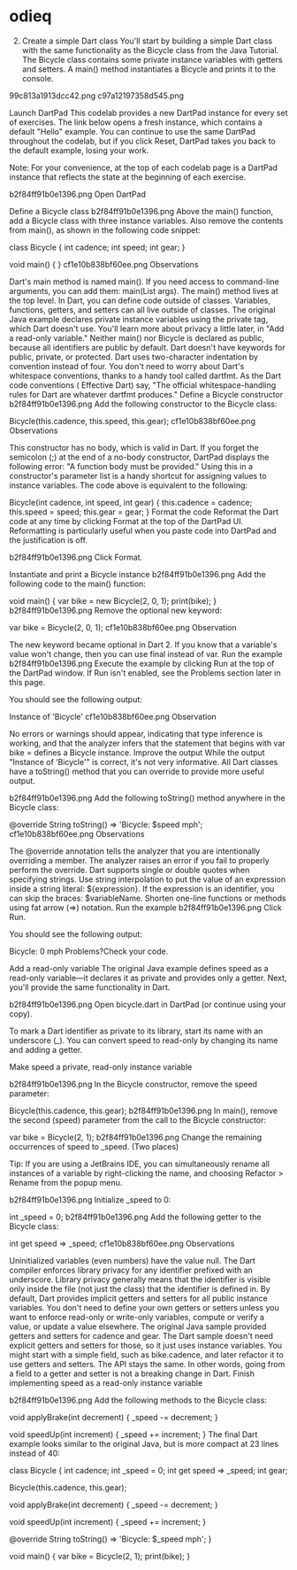 # odieq
2. Create a simple Dart class
You'll start by building a simple Dart class with the same functionality as the Bicycle class from the Java Tutorial. The Bicycle class contains some private instance variables with getters and setters. A main() method instantiates a Bicycle and prints it to the console.

99c813a1913dcc42.png c97a12197358d545.png

Launch DartPad
This codelab provides a new DartPad instance for every set of exercises. The link below opens a fresh instance, which contains a default "Hello" example. You can continue to use the same DartPad throughout the codelab, but if you click Reset, DartPad takes you back to the default example, losing your work.

Note: For your convenience, at the top of each codelab page is a DartPad instance that reflects the state at the beginning of each exercise.

b2f84ff91b0e1396.png Open DartPad

Define a Bicycle class
b2f84ff91b0e1396.png Above the main() function, add a Bicycle class with three instance variables. Also remove the contents from main(), as shown in the following code snippet:


class Bicycle {
  int cadence;
  int speed;
  int gear;
}

void main() {
}
cf1e10b838bf60ee.png Observations

Dart's main method is named main(). If you need access to command-line arguments, you can add them: main(List<String> args).
The main() method lives at the top level. In Dart, you can define code outside of classes. Variables, functions, getters, and setters can all live outside of classes.
The original Java example declares private instance variables using the private tag, which Dart doesn't use. You'll learn more about privacy a little later, in "Add a read-only variable."
Neither main() nor Bicycle is declared as public, because all identifiers are public by default. Dart doesn't have keywords for public, private, or protected.
Dart uses two-character indentation by convention instead of four. You don't need to worry about Dart's whitespace conventions, thanks to a handy tool called dartfmt. As the Dart code conventions ( Effective Dart) say, "The official whitespace-handling rules for Dart are whatever dartfmt produces."
Define a Bicycle constructor
b2f84ff91b0e1396.png Add the following constructor to the Bicycle class:


Bicycle(this.cadence, this.speed, this.gear);
cf1e10b838bf60ee.png Observations

This constructor has no body, which is valid in Dart.
If you forget the semicolon (;) at the end of a no-body constructor, DartPad displays the following error: "A function body must be provided."
Using this in a constructor's parameter list is a handy shortcut for assigning values to instance variables.
The code above is equivalent to the following:

Bicycle(int cadence, int speed, int gear) {
  this.cadence = cadence;
  this.speed = speed;
  this.gear = gear;
}
Format the code
Reformat the Dart code at any time by clicking Format at the top of the DartPad UI. Reformatting is particularly useful when you paste code into DartPad and the justification is off.

b2f84ff91b0e1396.png Click Format.

Instantiate and print a Bicycle instance
b2f84ff91b0e1396.png Add the following code to the main() function:


void main() {
  var bike = new Bicycle(2, 0, 1);
  print(bike);
}
b2f84ff91b0e1396.png Remove the optional new keyword:


var bike = Bicycle(2, 0, 1);
cf1e10b838bf60ee.png Observation

The new keyword became optional in Dart 2.
If you know that a variable's value won't change, then you can use final instead of var.
Run the example
b2f84ff91b0e1396.png Execute the example by clicking Run at the top of the DartPad window. If Run isn't enabled, see the Problems section later in this page.

You should see the following output:


Instance of 'Bicycle'
cf1e10b838bf60ee.png Observation

No errors or warnings should appear, indicating that type inference is working, and that the analyzer infers that the statement that begins with var bike = defines a Bicycle instance.
Improve the output
While the output "Instance of ‘Bicycle'" is correct, it's not very informative. All Dart classes have a toString() method that you can override to provide more useful output.

b2f84ff91b0e1396.png Add the following toString() method anywhere in the Bicycle class:


@override
String toString() => 'Bicycle: $speed mph';
cf1e10b838bf60ee.png Observations

The @override annotation tells the analyzer that you are intentionally overriding a member. The analyzer raises an error if you fail to properly perform the override.
Dart supports single or double quotes when specifying strings.
Use string interpolation to put the value of an expression inside a string literal: ${expression}. If the expression is an identifier, you can skip the braces: $variableName.
Shorten one-line functions or methods using fat arrow (=>) notation.
Run the example
b2f84ff91b0e1396.png Click Run.

You should see the following output:


Bicycle: 0 mph
Problems?Check your code.

Add a read-only variable
The original Java example defines speed as a read-only variable—it declares it as private and provides only a getter. Next, you'll provide the same functionality in Dart.

b2f84ff91b0e1396.png Open bicycle.dart in DartPad (or continue using your copy).

To mark a Dart identifier as private to its library, start its name with an underscore (_). You can convert speed to read-only by changing its name and adding a getter.

Make speed a private, read-only instance variable

b2f84ff91b0e1396.png In the Bicycle constructor, remove the speed parameter:


Bicycle(this.cadence, this.gear);
b2f84ff91b0e1396.png In main(), remove the second (speed) parameter from the call to the Bicycle constructor:


var bike = Bicycle(2, 1);
b2f84ff91b0e1396.png Change the remaining occurrences of speed to _speed. (Two places)

Tip: If you are using a JetBrains IDE, you can simultaneously rename all instances of a variable by right-clicking the name, and choosing Refactor > Rename from the popup menu.

b2f84ff91b0e1396.png Initialize _speed to 0:


int _speed = 0;
b2f84ff91b0e1396.png Add the following getter to the Bicycle class:


int get speed => _speed;
cf1e10b838bf60ee.png Observations

Uninitialized variables (even numbers) have the value null.
The Dart compiler enforces library privacy for any identifier prefixed with an underscore. Library privacy generally means that the identifier is visible only inside the file (not just the class) that the identifier is defined in.
By default, Dart provides implicit getters and setters for all public instance variables. You don't need to define your own getters or setters unless you want to enforce read-only or write-only variables, compute or verify a value, or update a value elsewhere.
The original Java sample provided getters and setters for cadence and gear. The Dart sample doesn't need explicit getters and setters for those, so it just uses instance variables.
You might start with a simple field, such as bike.cadence, and later refactor it to use getters and setters. The API stays the same. In other words, going from a field to a getter and setter is not a breaking change in Dart.
Finish implementing speed as a read-only instance variable

b2f84ff91b0e1396.png Add the following methods to the Bicycle class:


void applyBrake(int decrement) {
  _speed -= decrement;
}

void speedUp(int increment) {
  _speed += increment;
}
The final Dart example looks similar to the original Java, but is more compact at 23 lines instead of 40:


class Bicycle {
  int cadence;
  int _speed = 0;
  int get speed => _speed;
  int gear;

  Bicycle(this.cadence, this.gear);

  void applyBrake(int decrement) {
    _speed -= decrement;
  }

  void speedUp(int increment) {
    _speed += increment;
  }

  @override
  String toString() => 'Bicycle: $_speed mph';
}

void main() {
  var bike = Bicycle(2, 1);
  print(bike);
}

